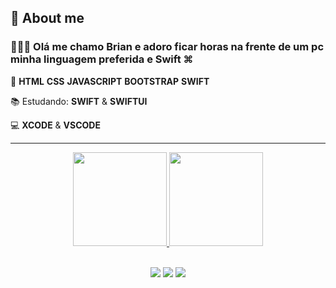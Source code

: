 
  
  <h2>🔎 About me</h2>
  
  <h3 align="left"> 
 🙎🏽‍♂️ Olá me chamo Brian e adoro ficar horas na frente de um pc 
  <br>
    minha linguagem preferida e Swift ⌘
</h3>

<p align="left">
📖 <strong>HTML</strong>  <strong>CSS</strong>  <strong>JAVASCRIPT</strong>  <strong>BOOTSTRAP</strong>  <strong>SWIFT</strong>
</p>

<p align="left">
📚 Estudando: <strong>SWIFT</strong> & <strong>SWIFTUI</strong>
</p>

<p align="left">
  💻 <strong>XCODE</strong> & <strong>VSCODE</strong>
</p>
  
  <hr>
  
  <div align="center">
  <a href="https://github.com/brianail">
  <img height="150em" src="https://github-readme-stats.vercel.app/api?username=brianail&show_icons=true&theme=tokyonight&include_all_commits=true&count_private=true"/>
  <img height="150em" src="https://github-readme-stats.vercel.app/api/top-langs/?username=brianail&layout=compact&langs_count=7&theme=tokyonight"/>
</div>
  
  <br>
  
  <p align="center">
  <a href="#" alt="Gmail">
  <img src="https://img.shields.io/badge/-Gmail-FF0000?style=flat-square&labelColor=FF0000&logo=gmail&logoColor=white&link=brianaildasilva90@gmail.com" /></a>

  <a href="#" alt="Linkedin">
  <img src="https://img.shields.io/badge/-Linkedin-0e76a8?style=flat-square&logo=Linkedin&logoColor=white&link="https://www.linkedin.com/in/brian-ail-b2748b168/" /></a>

  <a href="#" alt="Instagram">
  <img src="https://img.shields.io/badge/-Instagram-DF0174?style=flat-square&labelColor=DF0174&logo=instagram&logoColor=white&link="https://www.instagram.com/brian_ail/"/></a>
</p>  





